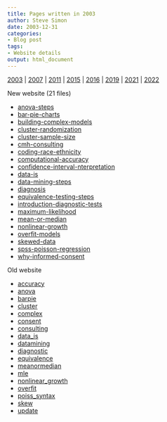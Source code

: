 ```yaml
---
title: Pages written in 2003
author: Steve Simon
date: 2003-12-31
categories:
- Blog post
tags:
- Website details
output: html_document
---
```


[2003](http://new.pmean.com/2003/) |
[2007](http://new.pmean.com/2007/) |
[2011](http://new.pmean.com/2011/) |
[2015](http://new.pmean.com/2015/) | 
[2016](http://new.pmean.com/2016/) | 
[2019](http://new.pmean.com/2019/) |
[2021](http://new.pmean.com/2021/) |
[2022](http://new.pmean.com/2022/)

New website (21 files)

+ [anova-steps](http://new.pmean.com/anova-steps)
+ [bar-pie-charts](http://new.pmean.com/bar-pie-charts)
+ [building-complex-models](http://new.pmean.com/building-complex-models)
+ [cluster-randomization](http://new.pmean.com/cluster-randomization)
+ [cluster-sample-size](http://new.pmean.com/cluster-sample-size)
+ [cmh-consulting](http://new.pmean.com/cmh-consulting)
+ [coding-race-ethnicity](http://new.pmean.com/coding-race-ethnicity)
+ [computational-accuracy](http://new.pmean.com/computational-accuracy)
+ [confidence-interval-nterpretation](http://new.pmean.com/confidence-interval-nterpretation)
+ [data-is](http://new.pmean.com/data-is)
+ [data-mining-steps](http://new.pmean.com/data-mining-steps)
+ [diagnosis](http://new.pmean.com/diagnosis)
+ [equivalence-testing-steps](http://new.pmean.com/equivalence-testing-steps)
+ [introduction-diagnostic-tests](http://new.pmean.com/introduction-diagnostic-tests)
+ [maximum-likelihood](http://new.pmean.com/maximum-likelihood)
+ [mean-or-median](http://new.pmean.com/mean-or-median)
+ [nonlinear-growth](http://new.pmean.com/nonlinear-growth)
+ [overfit-models](http://new.pmean.com/overfit-models)
+ [skewed-data](http://new.pmean.com/skewed-data)
+ [spss-poisson-regression](http://new.pmean.com/spss-poisson-regression)
+ [why-informed-consent](http://new.pmean.com/why-informed-consent)

Old website

+ [accuracy](http://www.pmean.com/03/accuracy.html)
+ [anova](http://www.pmean.com/03/anova.html)
+ [barpie](http://www.pmean.com/03/barpie.html)
+ [cluster](http://www.pmean.com/03/cluster.html)
+ [complex](http://www.pmean.com/03/complex.html)
+ [consent](http://www.pmean.com/03/consent.html)
+ [consulting](http://www.pmean.com/03/consulting.html)
+ [data_is](http://www.pmean.com/03/data_is.html)
+ [datamining](http://www.pmean.com/03/datamining.html)
+ [diagnostic](http://www.pmean.com/03/diagnostic.html)
+ [equivalence](http://www.pmean.com/03/equivalence.html)
+ [meanormedian](http://www.pmean.com/03/meanormedian.html)
+ [mle](http://www.pmean.com/03/mle.html)
+ [nonlinear_growth](http://www.pmean.com/03/nonlinear_growth.html)
+ [overfit](http://www.pmean.com/03/overfit.html)
+ [poiss_syntax](http://www.pmean.com/03/poiss_syntax.html)
+ [skew](http://www.pmean.com/03/skew.html)
+ [update](http://www.pmean.com/03/update.html)
